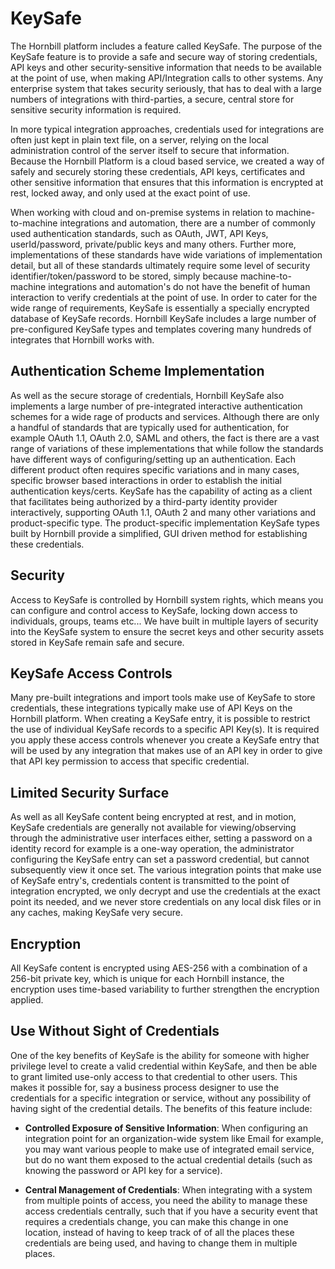 # KeySafe
The Hornbill platform includes a feature called KeySafe. The purpose of the KeySafe feature is to provide a safe and secure way of storing credentials, API keys and other security-sensitive information that needs to be available at the point of use, when making API/Integration calls to other systems. Any enterprise system that takes security seriously, that has to deal with a large numbers of integrations with third-parties, a secure, central store for sensitive security information is required. 

In more typical integration approaches, credentials used for integrations are often just kept in plain text file, on a server, relying on the local administration control of the server itself to secure that information.  Because the Hornbill Platform is a cloud based service, we created a way of safely and securely storing these credentials, API keys, certificates and other sensitive information that ensures that this information is encrypted at rest, locked away, and only used at the exact point of use. 

When working with cloud and on-premise systems in relation to machine-to-machine integrations and automation, there are a number of commonly used authentication standards, such as OAuth, JWT, API Keys, userId/password, private/public keys and many others.  Further more, implementations of these standards have wide variations of implementation detail, but all of these standards ultimately require some level of security identifier/token/password to be stored, simply because machine-to-machine integrations and automation's do not have the benefit of human interaction to verify credentials at the point of use.  In order to cater for the wide range of requirements, KeySafe is essentially a specially encrypted database of KeySafe records.  Hornbill KeySafe includes a large number of pre-configured KeySafe types and templates covering many hundreds of integrates that Hornbill works with.

## Authentication Scheme Implementation
As well as the secure storage of credentials, Hornbill KeySafe also implements a large number of pre-integrated interactive authentication schemes for a wide rage of products and services.  Although there are only a handful of standards that are typically used for authentication, for example OAuth 1.1, OAuth 2.0, SAML and others, the fact is there are a vast range of variations of these implementations that while follow the standards have different ways of configuring/setting up an authentication. Each different product often requires specific variations and in many cases, specific browser based interactions in order to establish the initial authentication keys/certs.  KeySafe has the capability of acting as a client that facilitates being authorized by a third-party identity provider interactively, supporting OAuth 1.1, OAuth 2 and many other variations and product-specific type.  The product-specific implementation KeySafe types built by Hornbill provide a simplified, GUI driven method for establishing these credentials.

## Security
Access to KeySafe is controlled by Hornbill system rights, which means you can configure and control access to KeySafe, locking down access to individuals, groups, teams etc... We have built in multiple layers of security into the KeySafe system to ensure the secret keys and other security assets stored in KeySafe remain safe and secure. 

## KeySafe Access Controls
Many pre-built integrations and import tools make use of KeySafe to store credentials, these integrations typically make use of API Keys on the Hornbill platform.  When creating a KeySafe entry, it is possible to restrict the use of individual KeySafe records to a specific API Key(s).  It is required you apply these access controls whenever you create a KeySafe entry that will be used by any integration that makes use of an API key in order to give that API key permission to access that specific credential.

## Limited Security Surface
As well as all KeySafe content being encrypted at rest, and in motion, KeySafe credentials are generally not available for viewing/observing through the administrative user interfaces either, setting a password on a identity record for example is a one-way operation, the administrator configuring the KeySafe entry can set a password credential, but cannot subsequently view it once set. The various integration points that make use of KeySafe entry's, credentials content is transmitted to the point of integration encrypted, we only decrypt and use the credentials at the exact point its needed, and we never store credentials on any local disk files or in any caches, making KeySafe very secure. 

## Encryption
All KeySafe content is encrypted using AES-256 with a combination of a 256-bit private key, which is unique for each Hornbill instance, the encryption uses time-based variability to further strengthen the encryption applied.  

## Use Without Sight of Credentials
One of the key benefits of KeySafe is the ability for someone with higher privilege level to create a valid credential within KeySafe, and then be able to grant limited use-only access to that credential to other users. This makes it possible for, say a business process designer to use the credentials for a specific integration or service, without any possibility of having sight of the credential details. The benefits of this feature include:

- __Controlled Exposure of Sensitive Information__: When configuring an integration point for an organization-wide system like Email for example, you may want various people to make use of integrated email service, but do no want them exposed to the actual credential details (such as knowing the password or API key for a service). 

- __Central Management of Credentials__: When integrating with a system from multiple points of access, you need the ability to manage these access credentials centrally, such that if you have a security event that requires a credentials change, you can make this change in one location, instead of having to keep track of of all the places these credentials are being used, and having to change them in multiple places. 

